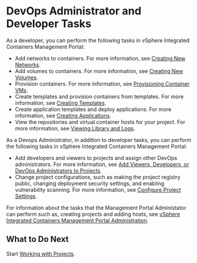# DevOps Administrator and Developer Tasks #

As a developer, you can perform the following tasks in vSphere Integrated Containers Management Portal:

- Add networks to containers. For more information, see [Creating New Networks](../vic_users/create_network.md).
- Add volumes to containers. For more information, see [Creating New Volumes](../vic_users/create_volumes.md).
- Provision containers. For more information, see [Provisioning Container VMs](../vic_users/provision_containers_portal.md).
- Create templates and provision containers from templates. For more information, see [Creating Templates](../vic_users/creating_templates.md).
- Create application templates and deploy applications. For more information, see [Creating Applications](../vic_users/creating_applications.md).
- View the repositories and virtual container hosts for your project. For more information, see [Viewing Library and Logs](../vic_users/view_library_and_logs.md).

As a Devops Administrator, in addition to developer tasks, you can perform the following tasks in vSphere Integrated Containers Management Portal:

- Add developers and viewers to projects and assign other DevOps administrators. For more information, see [Add Viewers, Developers, or DevOps Administrators to Projects](../vic_cloud_admin/add_users.html).
- Change project configurations, such as making the project registry public, changing deployment security settings, and enabling vulnerability scanning. For more information, see [Configure Project Settings](../vic_cloud_admin/manage_projects.html).

For information about the tasks that the Management Portal Administator can perform such as, creating projects and adding hosts, see [vSphere Integrated Containers Management Portal Administration](../vic_cloud_admin/readme.md).

## What to Do Next ##

Start [Working with Projects](../vic_users/working_with_projects_vicui.md).